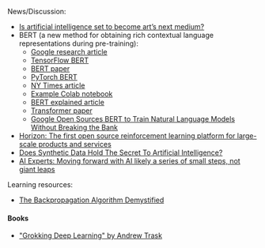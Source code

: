 News/Discussion:

- [Is artificial intelligence set to become art’s next medium?](https://www.christies.com/features/A-collaboration-between-two-artists-one-human-one-a-machine-9332-1.aspx)
- BERT (a new method for obtaining rich contextual language representations during pre-training):
    - [Google research article](https://ai.googleblog.com/2018/11/open-sourcing-bert-state-of-art-pre.html)
    - [TensorFlow BERT](https://github.com/google-research/bert)
    - [BERT paper](https://arxiv.org/abs/1810.04805)
    - [PyTorch BERT](https://github.com/huggingface/pytorch-pretrained-BERT)
    - [NY Times article](https://www.nytimes.com/2018/11/18/technology/artificial-intelligence-language.html)
    - [Example Colab notebook](https://colab.research.google.com/github/tensorflow/tpu/blob/master/tools/colab/bert_finetuning_with_cloud_tpus.ipynb)
    - [BERT explained article](https://towardsdatascience.com/bert-explained-state-of-the-art-language-model-for-nlp-f8b21a9b6270)
    - [Transformer paper](https://arxiv.org/pdf/1706.03762.pdf)
    - [Google Open Sources BERT to Train Natural Language Models Without Breaking the Bank](https://towardsdatascience.com/google-open-sources-bert-to-train-natural-language-models-without-breaking-the-bank-813ef38018fc)
- [Horizon: The first open source reinforcement learning platform for large-scale products and services](https://code.fb.com/ml-applications/horizon)
- [Does Synthetic Data Hold The Secret To Artificial Intelligence?](https://www.7wdata.be/business-leadership/does-synthetic-data-hold-the-secret-to-artificial-intelligence)
- [AI Experts: Moving forward with AI likely a series of small steps, not giant leaps](https://blogs.thomsonreuters.com/answerson/moving-forward-with-ai-likely-a-series-of-small-steps-not-giant-leaps)

Learning resources:

- [The Backpropagation Algorithm Demystified](https://medium.com/@nathaliejeans7/the-backpropagation-algorithm-demystified-41b705229727)

#### Books

- ["Grokking Deep Learning" by Andrew Trask](https://github.com/iamtrask/Grokking-Deep-Learning)
